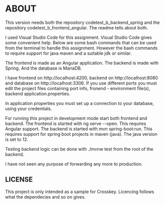 # ABOUT

This version needs both the repository codetest_b_backend_spring and the repository codetest_b_frontend_angular. The readme tells about both.

I used Visual Studio Code for this assignment. Visual Studio Code gives some convenient help. Below are some bash commands that can be used from the terminal to handle this assignment. However the bash commands to require support for java maven and a suitable jdk or similar.

The frontend is made as an Angular application. The backend is made with Spring. And the database is MariaDB.

I have frontend on http://localhost:4200, backend on http://localhost:8080 and database on http://localhost:3306. If you use different ports you must edit the project files containing port info, fronend - environment file(s), backend application.properties. 

In application properties you must set up a connection to your database, using your credentials.

For running this project in development mode start both frontend and backend. The frontend is started with ng serve --open. This requires Angular support. The backend is started with mvn spring-boot:run. This requires support for spring boot projects in maven (java). The java version is set to 12.

Testing backend logic can be done with ./mvnw test from the root of the backend.

I have not seen any purpose of forwarding any more to production.




## LICENSE

This project is only intended as a sample for Crosskey. Licencing follows what the dependecies and so on gives.
